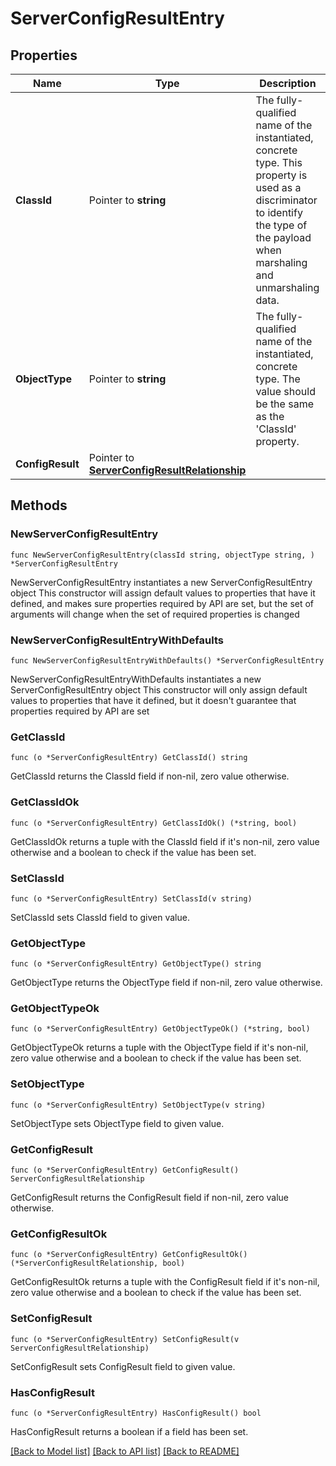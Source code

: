 # ServerConfigResultEntry

## Properties

Name | Type | Description | Notes
------------ | ------------- | ------------- | -------------
**ClassId** | Pointer to **string** | The fully-qualified name of the instantiated, concrete type. This property is used as a discriminator to identify the type of the payload when marshaling and unmarshaling data. | [default to "server.ConfigResultEntry"]
**ObjectType** | Pointer to **string** | The fully-qualified name of the instantiated, concrete type. The value should be the same as the &#39;ClassId&#39; property. | [default to "server.ConfigResultEntry"]
**ConfigResult** | Pointer to [**ServerConfigResultRelationship**](server.ConfigResult.Relationship.md) |  | [optional] 

## Methods

### NewServerConfigResultEntry

`func NewServerConfigResultEntry(classId string, objectType string, ) *ServerConfigResultEntry`

NewServerConfigResultEntry instantiates a new ServerConfigResultEntry object
This constructor will assign default values to properties that have it defined,
and makes sure properties required by API are set, but the set of arguments
will change when the set of required properties is changed

### NewServerConfigResultEntryWithDefaults

`func NewServerConfigResultEntryWithDefaults() *ServerConfigResultEntry`

NewServerConfigResultEntryWithDefaults instantiates a new ServerConfigResultEntry object
This constructor will only assign default values to properties that have it defined,
but it doesn't guarantee that properties required by API are set

### GetClassId

`func (o *ServerConfigResultEntry) GetClassId() string`

GetClassId returns the ClassId field if non-nil, zero value otherwise.

### GetClassIdOk

`func (o *ServerConfigResultEntry) GetClassIdOk() (*string, bool)`

GetClassIdOk returns a tuple with the ClassId field if it's non-nil, zero value otherwise
and a boolean to check if the value has been set.

### SetClassId

`func (o *ServerConfigResultEntry) SetClassId(v string)`

SetClassId sets ClassId field to given value.


### GetObjectType

`func (o *ServerConfigResultEntry) GetObjectType() string`

GetObjectType returns the ObjectType field if non-nil, zero value otherwise.

### GetObjectTypeOk

`func (o *ServerConfigResultEntry) GetObjectTypeOk() (*string, bool)`

GetObjectTypeOk returns a tuple with the ObjectType field if it's non-nil, zero value otherwise
and a boolean to check if the value has been set.

### SetObjectType

`func (o *ServerConfigResultEntry) SetObjectType(v string)`

SetObjectType sets ObjectType field to given value.


### GetConfigResult

`func (o *ServerConfigResultEntry) GetConfigResult() ServerConfigResultRelationship`

GetConfigResult returns the ConfigResult field if non-nil, zero value otherwise.

### GetConfigResultOk

`func (o *ServerConfigResultEntry) GetConfigResultOk() (*ServerConfigResultRelationship, bool)`

GetConfigResultOk returns a tuple with the ConfigResult field if it's non-nil, zero value otherwise
and a boolean to check if the value has been set.

### SetConfigResult

`func (o *ServerConfigResultEntry) SetConfigResult(v ServerConfigResultRelationship)`

SetConfigResult sets ConfigResult field to given value.

### HasConfigResult

`func (o *ServerConfigResultEntry) HasConfigResult() bool`

HasConfigResult returns a boolean if a field has been set.


[[Back to Model list]](../README.md#documentation-for-models) [[Back to API list]](../README.md#documentation-for-api-endpoints) [[Back to README]](../README.md)


